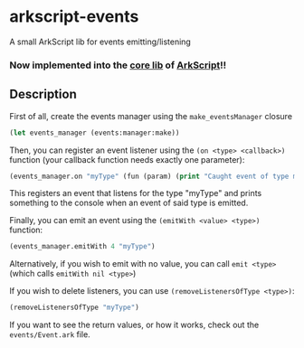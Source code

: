 # arkscript-events
A small ArkScript lib for events emitting/listening

### Now implemented into the [core lib](https://github.com/ArkScript-lang/std) of [ArkScript](https://github.com/ArkScript-lang/Ark)!!

## Description
First of all, create the events manager using the `make_eventsManager` closure
```lisp
(let events_manager (events:manager:make))
```

Then, you can register an event listener using the `(on <type> <callback>)` function (your callback function needs exactly one parameter):
```lisp
(events_manager.on "myType" (fun (param) (print "Caught event of type myType with parameter " param)))
```
This registers an event that listens for the type "myType" and prints something to the console when an event of said type is emitted.

Finally, you can emit an event using the `(emitWith <value> <type>)` function:
```lisp
(events_manager.emitWith 4 "myType")
```
Alternatively, if you wish to emit with no value, you can call `emit <type>` (which calls `emitWith nil <type>`)

If you wish to delete listeners, you can use `(removeListenersOfType <type>)`:
```lisp
(removeListenersOfType "myType")
```

If you want to see the return values, or how it works, check out the `events/Event.ark` file.
